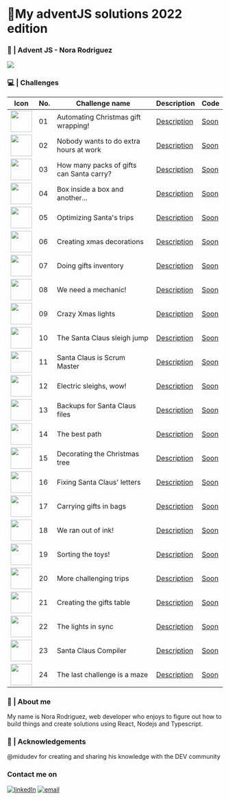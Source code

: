 # 🎄My adventJS solutions 2022 edition 

### 🌟 | Advent JS - Nora Rodriguez

<img src='https://user-images.githubusercontent.com/94259578/205131298-f8a55888-6bd6-4445-af8d-4dbb7af3236b.png'/>


### 💻️ | Challenges

| Icon | No. | Challenge name | Description | Code |
| --------- | --------- | --------- | --------- | --------- |
| <img style="width:50px" src='https://camo.githubusercontent.com/92d1311ec63de8a4ff571c54f8cffa88efa5bfdac3a7545b911a16cfc4afb2eb/68747470733a2f2f692e696d6775722e636f6d2f357a4c46634e662e706e67'>  | 01  | Automating Christmas gift wrapping! | <a href='https://adventjs.dev/challenges/2022/1'>Description</a> | <a href=''>Soon</a> |
| <img style="width:50px" src='https://camo.githubusercontent.com/9917cf60d2c70a457e511df2a09446e74bec7d7f2bb6c6738583bf1a770b76c7/68747470733a2f2f692e696d6775722e636f6d2f6b4978534b444c2e706e67'>  | 02  | Nobody wants to do extra hours at work | <a href='https://adventjs.dev/challenges/2022/2'>Description</a> | <a href=''>Soon</a> |
| <img style="width:50px" src='https://camo.githubusercontent.com/9e3b78711dd624deeb7e5af9afa9ca9520961b65a3d78c23a4a038da3fa79a9d/68747470733a2f2f692e696d6775722e636f6d2f584379773055382e706e67'>  | 03  | How many packs of gifts can Santa carry? | <a href='https://adventjs.dev/challenges/2022/3'>Description</a> | <a href=''>Soon</a> |
| <img style="width:50px" src='https://camo.githubusercontent.com/82c4936126d7957bb8f4d0d1e33f5378658435d1471645b893446c27e15e61c0/68747470733a2f2f692e696d6775722e636f6d2f4c3835704845372e706e67'>  | 04  | Box inside a box and another... | <a href='https://adventjs.dev/challenges/2022/4'>Description</a> | <a href=''>Soon</a> |
| <img style="width:50px" src='https://camo.githubusercontent.com/7e417277c994a39ba30fb73a91d23fcc4be77886add5cab09f75d083186f7e23/68747470733a2f2f692e696d6775722e636f6d2f79375a306b36772e706e67'>  | 05  | Optimizing Santa's trips | <a href='https://adventjs.dev/challenges/2022/5'>Description</a> | <a href=''>Soon</a> |
| <img style="width:50px" src='https://camo.githubusercontent.com/709440305571e42110759f59d9c5af0bf2089b5298d62a5d2e49831bfaafb1be/68747470733a2f2f692e696d6775722e636f6d2f685273524d74312e706e67'>  | 06  | Creating xmas decorations | <a href='https://adventjs.dev/challenges/2022/6'>Description</a> | <a href=''>Soon</a> |
| <img style="width:50px" src='https://camo.githubusercontent.com/1bc140fe01fd0a3f1469d2193d099ce5e79f7fb2b8cc5adb5d0f92b1a1d9811a/68747470733a2f2f692e696d6775722e636f6d2f53566e524e34472e706e67'>  | 07  | Doing gifts inventory | <a href='https://adventjs.dev/challenges/2022/7'>Description</a> | <a href=''>Soon</a> |
| <img style="width:50px" src='https://camo.githubusercontent.com/d5abc4e48752cc1087b24d8087f9eac61f55b78ee5869625945dbb75a0770fe0/68747470733a2f2f692e696d6775722e636f6d2f73616d717167582e706e67'>  | 08  | We need a mechanic! | <a href='https://adventjs.dev/challenges/2022/8'>Description</a> | <a href=''>Soon</a> |
| <img style="width:50px" src='https://camo.githubusercontent.com/6963011ad2eb37cfd90309c6df88607521493660f30a6484538ee5ec3da17141/68747470733a2f2f692e696d6775722e636f6d2f306d6b6b6258782e706e67'>  | 09  | Crazy Xmas lights | <a href='https://adventjs.dev/challenges/2022/9'>Description</a> | <a href=''>Soon</a> |
| <img style="width:50px" src='https://camo.githubusercontent.com/13a6617006d8b8ee4269763c14dc20d4239ab3f5e820575843cb808e0c330833/68747470733a2f2f692e696d6775722e636f6d2f5a3843545050782e706e67'>  | 10  | The Santa Claus sleigh jump | <a href='https://adventjs.dev/challenges/2022/10'>Description</a> | <a href=''>Soon</a> |
| <img style="width:50px" src='https://camo.githubusercontent.com/71a0c532f63de6a3907d8a663811a641aa10f3ea19864457eee46c4ccfef612d/68747470733a2f2f692e696d6775722e636f6d2f706a7a77306d412e706e67'>  | 11  | Santa Claus is Scrum Master | <a href='https://adventjs.dev/challenges/2022/11'>Description</a> | <a href=''>Soon</a> |
| <img style="width:50px" src='https://camo.githubusercontent.com/d4d283fc7359d77d7f7270b3c55998cedb6125395ba1b3e9e9bd3d5ff5f45e08/68747470733a2f2f692e696d6775722e636f6d2f497937466e5a482e706e67'>  | 12  | Electric sleighs, wow! | <a href='https://adventjs.dev/challenges/2022/12'>Description</a> | <a href=''>Soon</a> |
| <img style="width:50px" src='https://camo.githubusercontent.com/6c3ab59c84ca23ad8b7b4691be5b5f07bec9c37fe8f3c227ceb718aebcf458cf/68747470733a2f2f692e696d6775722e636f6d2f4d654a5a6f36752e706e67'>  | 13  | Backups for Santa Claus files | <a href='https://adventjs.dev/challenges/2022/13'>Description</a> | <a href=''>Soon</a> |
| <img style="width:50px" src='https://camo.githubusercontent.com/42777fa4859bebda91314cb71b089b2cc9cb2a9322966ecfce2f6632d8bfa0eb/68747470733a2f2f692e696d6775722e636f6d2f57433547514e362e706e67'>  | 14  | The best path | <a href='https://adventjs.dev/challenges/2022/14'>Description</a> | <a href=''>Soon</a> |
| <img style="width:50px" src='https://camo.githubusercontent.com/bffd5b1ba3a7d9079d33eba8145f158b53d4f21cdc423c454c26af6403b31dde/68747470733a2f2f692e696d6775722e636f6d2f313074706d4b4a2e706e67'>  | 15  | Decorating the Christmas tree | <a href='https://adventjs.dev/challenges/2022/15'>Description</a> | <a href=''>Soon</a> |
| <img style="width:50px" src='https://camo.githubusercontent.com/628cb8dd45dc5b2091c567bddea910b5649dd20e0736520fe20ce69dc89fd696/68747470733a2f2f692e696d6775722e636f6d2f37777a6f4839512e706e67'>  | 16  | Fixing Santa Claus' letters | <a href='https://adventjs.dev/challenges/2022/16'>Description</a> | <a href=''>Soon</a> |
| <img style="width:50px" src='https://camo.githubusercontent.com/78570b7d808e59d71ab349155b08b709c513a01c37b410c87d7f1f76d68e2b81/68747470733a2f2f692e696d6775722e636f6d2f3164374e5a33332e706e67'>  | 17  | Carrying gifts in bags | <a href='https://adventjs.dev/challenges/2022/7'>Description</a> | <a href=''>Soon</a> |
| <img style="width:50px" src='https://camo.githubusercontent.com/923a972fbe1f555cc14935b7abe95f3596b07e40df18c8c8f3d8b47b1ab5016d/68747470733a2f2f692e696d6775722e636f6d2f354530726a62562e706e67'>  | 18  | We ran out of ink! | <a href='https://adventjs.dev/challenges/2022/8'>Description</a> | <a href=''>Soon</a> |
| <img style="width:50px" src='https://camo.githubusercontent.com/2fa0ef7bbb15e627cadd1213de5e2171dee28d456548b04b952fdb231d35425d/68747470733a2f2f692e696d6775722e636f6d2f686242754a5a482e706e67'>  | 19  | Sorting the toys! | <a href='https://adventjs.dev/challenges/2022/9'>Description</a> | <a href=''>Soon</a> |
| <img style="width:50px" src='https://camo.githubusercontent.com/c311385116bcc2ff6e4dcec3868cbf766f8e3ce9401197f324ffc7629008aca5/68747470733a2f2f692e696d6775722e636f6d2f595742775659322e706e67'>  | 20  | More challenging trips | <a href='https://adventjs.dev/challenges/2022/10'>Description</a> | <a href=''>Soon</a> |
| <img style="width:50px" src='https://camo.githubusercontent.com/eb92c3116542bb64af2831e67ad9634c5031864b2fb0ab5d797b670ca7cb821b/68747470733a2f2f692e696d6775722e636f6d2f396579784146482e706e67'>  | 21  | Creating the gifts table | <a href='https://adventjs.dev/challenges/2022/11'>Description</a> | <a href=''>Soon</a> |
| <img style="width:50px" src='https://camo.githubusercontent.com/442fafeaa247470361599755aba5ce3ce0d4b5ea9a8c5c45238a4e9933690c13/68747470733a2f2f692e696d6775722e636f6d2f73414e7837766f2e706e67'>  | 22  | The lights in sync | <a href='https://adventjs.dev/challenges/2022/12'>Description</a> | <a href=''>Soon</a> |
| <img style="width:50px" src='https://camo.githubusercontent.com/0b7c2f219668f29caae18f6bb9a3272a36b43d4eb64aed46ed0e63bcd904e973/68747470733a2f2f692e696d6775722e636f6d2f385545454d79482e706e67'>  | 23  | Santa Claus Compiler | <a href='https://adventjs.dev/challenges/2022/13'>Description</a> | <a href=''>Soon</a> |
| <img style="width:50px" src='https://camo.githubusercontent.com/9ca5822a8eee54a05357fa687bce8532fb85f4dffec1ea9d60f6884cdb117586/68747470733a2f2f692e696d6775722e636f6d2f466d5863566d732e706e67'>  | 24  | The last challenge is a maze | <a href='https://adventjs.dev/challenges/2022/14'>Description</a> | <a href=''>Soon</a> |





### 👋 | About me

My name is Nora Rodriguez, web developer who enjoys to figure out how to build things and create solutions using React, Nodejs and Typescript.

### 💖 | Acknowledgements

@midudev for creating and sharing his knowledge with the DEV community

### 
### Contact me on 

<a href="https://www.linkedin.com/in/nora-rodriguez-b90947248/" target="_blank" rel="noreferrer">![linkedIn](https://img.shields.io/badge/linkedin-0078D6?style=for-the-badge&logo=linkedin&logoColor=white)</a> <a href="mailto:gia.drago4@gmail.com" target="_blank" rel="noreferrer">![email](https://img.shields.io/badge/gmail-0078D6?style=for-the-badge&logo=gmail&logoColor=white)</a>
